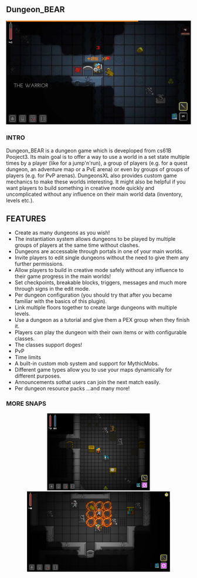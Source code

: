 ## Dungeon_BEAR
<img src="images/1.jpg" width="560" alt="upground">

### INTRO
Dungeon_BEAR is a dungeon game which is deveploped from cs61B Pooject3. Its main goal is to offer a way to use a world in a set state multiple times by a player (like for a jump'n'run), a group of players (e.g. for a quest dungeon, an adventure map or a PvE arena) or even by groups of groups of players (e.g. for PvP arenas). DungeonsXL also provides custom game mechanics to make these worlds interesting. It might also be helpful if you want players to build something in creative mode quickly and uncomplicated without any influence on their main world data (inventory, levels etc.).

## FEATURES 
- Create as many dungeons as you wish!
- The instantiation system allows dungeons to be played by multiple groups of players at the same time without clashes.
- Dungeons are accessable through portals in one of your main worlds. 
- Invite players to edit single dungeons without the need to give them any further permissions. 
- Allow players to build in creative mode safely without any influence to their game progress in the main worlds!
- Set checkpoints, breakable blocks, triggers, messages and much more through signs in the edit mode. 
- Per dungeon configuration (you should try that after you became familiar with the basics of this plugin). 
- Link multiple floors together to create large dungeons with multiple levels. 
- Use a dungeon as a tutorial and give them a PEX group when they finish it.
- Players can play the dungeon with their own items or with configurable classes.
- The classes support doges!
- PvP
- Time limits
- A built-in custom mob system and support for MythicMobs. 
- Different game types allow you to use your maps dynamically for different purposes. 
- Announcements sothat users can join the next match easily. 
- Per dungeon resource packs
...and many more!

### MORE SNAPS

    
<p align="center">
      <img src="images/ipad_rackan.png" width="280" alt="upground">
     <img src="images/ss_fe4257306889594164db0523a9ef7406ddc17e64.1920x1080.jpg" width="390" alt="upground">

   
</p>
